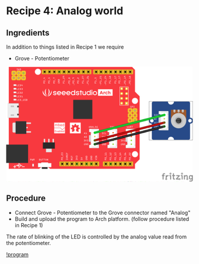 # Recipe 4: Analog world #



## Ingredients ##
In addition to things listed in Recipe 1 we require

* Grove - Potentiometer

![Analog world](figures/analog_world.png)

## Procedure ##

* Connect Grove - Potentiometer to the Grove connector named "Analog"
* Build and upload the program to Arch platform. (follow procedure listed in Recipe 1)

The rate of blinking of the LED is controlled by the analog value read from the potentiometer.

[!program](users/viswesr/code/Arch_Analog_POT)

